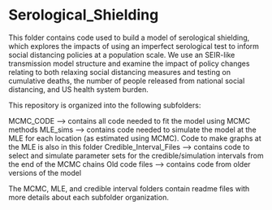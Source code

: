 # Serological_Shielding

This folder contains code used to build a model of serological shielding, which explores the impacts of using an imperfect
serological test to inform social distancing policies at a population scale. We use an SEIR-like transmission model structure
and examine the impact of policy changes relating to both relaxing social distancing measures and testing on cumulative deaths,
the number of people released from national social distancing, and US health system burden.

This repository is organized into the following subfolders: 

MCMC_CODE    --> contains all code needed to fit the model using MCMC methods
MLE_sims     --> contains code needed to simulate the model at the MLE for each location (as estimated using MCMC).  Code to make graphs at the MLE is also in this       folder
Credible_Interval_Files --> contains code to select and simulate parameter sets for the credible/simulation intervals from the end of the MCMC chains
Old code files        --> contains code from older versions of the model

The MCMC, MLE, and credible interval folders contain readme files with more details about each subfolder organization.
